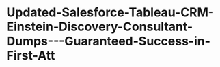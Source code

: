 # Updated-Salesforce-Tableau-CRM-Einstein-Discovery-Consultant-Dumps---Guaranteed-Success-in-First-Att